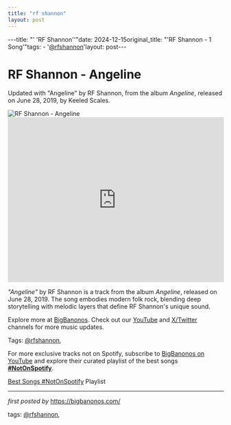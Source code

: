 ```yaml
---
title: "rf shannon"
layout: post
---
```

---title: "' 'RF Shannon''"date: 2024-12-15original_title: "'RF Shannon -  1 Song'"tags:  - '[@rfshannon](/tags/rfshannon/)'layout: post---<!-- Title of the Post --><h1 >RF Shannon - Angeline</h1> <!-- Introductory Text --><p >Updated with "Angeline" by RF Shannon, from the album *Angeline*, released on June 28, 2019, by Keeled Scales.</p> <!-- Featured Image --><div > <img src="https://vuhaus-production.imgix.net/store/99288f59962bbd78554b2890684157acd5120628e8486e89748271060bb0?ixlib=rb-1.1.0&w=960&h=540&rect=307%2C0%2C3137%2C1764&q=70&dpr=1&fm=jpg" alt="RF Shannon - Angeline" /></div> <!-- YouTube Video Embed --><div > <iframe width="100%" height="385" src="https://www.youtube.com/embed/9Uy-QNMn15M" title="RF Shannon - Angeline" frameborder="0" allow="accelerometer; autoplay; clipboard-write; encrypted-media; gyroscope; picture-in-picture; web-share" referrerpolicy="strict-origin-when-cross-origin" allowfullscreen></iframe></div> <!-- Song Information --><div > <p><em>"Angeline"</em> by RF Shannon is a track from the album *Angeline*, released on June 28, 2019. The song embodies modern folk rock, blending deep storytelling with melodic layers that define RF Shannon's unique sound.</p></div> <!-- Footer Links --><div > <p>Explore more at <a href="https://bigbanonos.com/" target="_blank">BigBanonos</a>. Check out our <a href="https://www.youtube.com/[@BigBanonos](/tags/BigBanonos/)" target="_blank">YouTube</a> and <a href="https://x.com/bigbanonos" target="_blank">X/Twitter</a> channels for more music updates.</p></div> <!-- Tags --><p >Tags: [@rfshannon](/tags/rfshannon/),</p><!--Subscribe and Playlist Links--><div>    <p>For more exclusive tracks not on Spotify, subscribe to <a href="https://www.youtube.com/[@BigBanonos](/tags/BigBanonos/)" target="_blank">BigBanonos on YouTube</a> and explore their curated playlist of the best songs <strong>[#NotOnSpotify](/tags/NotOnSpotify/)</strong>.</p>    <p><a href="https://www.youtube.com/playlist?list=PLtuNtuTatqI0kFahUCbtbfenC_ET5O_tr" target="_blank">Best Songs [#NotOnSpotify](/tags/NotOnSpotify/) Playlist<br /></a></p></div><hr /><p><em>first posted by</em> <a href="https://bigbanonos.com/" rel="noopener" target="_new">https://bigbanonos.com/</a></p><p>tags: [@rfshannon](/tags/rfshannon/),</p>
